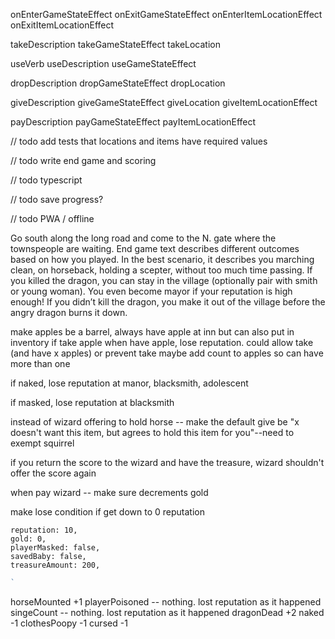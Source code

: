 
onEnterGameStateEffect
onExitGameStateEffect
onEnterItemLocationEffect
onExitItemLocationEffect

takeDescription
takeGameStateEffect
takeLocation

useVerb
useDescription
useGameStateEffect

dropDescription
dropGameStateEffect
dropLocation

giveDescription
giveGameStateEffect
giveLocation
giveItemLocationEffect

payDescription
payGameStateEffect
payItemLocationEffect




  // todo add tests that locations and items have required values

  // todo write end game and scoring

  // todo typescript

  // todo save progress?

  // todo PWA / offline


Go south along the long road and come to the N. gate where the townspeople are waiting. End game text describes different outcomes based on how you played. In the best scenario, it describes you marching clean, on horseback, holding a scepter, without too much time passing. If you killed the dragon, you can stay in the village (optionally pair with smith or young woman). You even become mayor if your reputation is high enough! If you didn’t kill the dragon, you make it out of the village before the angry dragon burns it down.



make apples be a barrel, always have apple at inn but can also put in inventory
if take apple when have apple, lose reputation. could allow take (and have x apples) or prevent take
maybe add count to apples so can have more than one

if naked, lose reputation at manor, blacksmith, adolescent

if masked, lose reputation at blacksmith

instead of wizard offering to hold horse -- make the default give be "x doesn't want this item, but agrees to hold this item for you"--need to exempt squirrel

if you return the score to the wizard and have the treasure, wizard shouldn't offer the score again

when pay wizard -- make sure decrements gold

make lose condition if get down to 0 reputation

    reputation: 10,
    gold: 0,
    playerMasked: false,
    savedBaby: false,
    treasureAmount: 200,

```javascript
`
```

horseMounted +1
playerPoisoned --  nothing. lost reputation as it happened
singeCount -- nothing. lost reputation as it happened
dragonDead +2
naked -1
clothesPoopy -1
cursed -1
